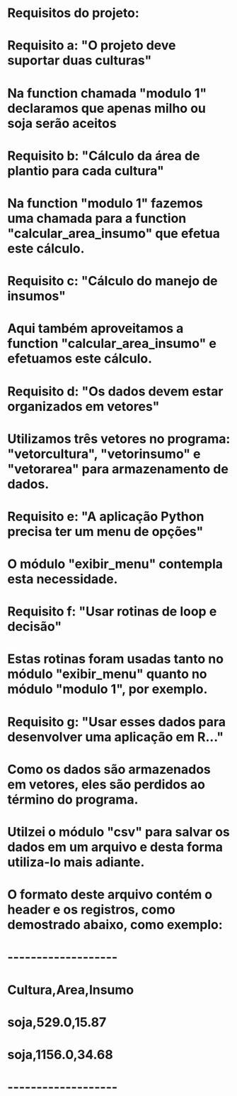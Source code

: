 # Requisitos do projeto:
# Requisito a: "O projeto deve suportar duas culturas"
# Na function chamada "modulo 1"  declaramos que apenas milho ou soja serão aceitos

# Requisito b: "Cálculo da área de plantio para cada cultura"
# Na function "modulo 1" fazemos uma chamada para a function "calcular_area_insumo" que efetua este cálculo.

# Requisito c: "Cálculo do manejo de insumos"
# Aqui também aproveitamos a function "calcular_area_insumo" e efetuamos este cálculo.

# Requisito d: "Os dados devem estar organizados em vetores"
# Utilizamos três vetores no programa: "vetorcultura", "vetorinsumo" e "vetorarea" para armazenamento de dados.

# Requisito e: "A aplicação Python precisa ter um menu de opções"
# O módulo "exibir_menu" contempla esta necessidade.

# Requisito f: "Usar rotinas de loop e decisão"
# Estas rotinas foram usadas tanto no módulo "exibir_menu" quanto no módulo "modulo 1", por exemplo.

# Requisito g: "Usar esses dados para desenvolver uma aplicação em R..."
# Como os dados são armazenados em vetores, eles são perdidos ao término do programa.
# Utilzei o módulo "csv" para salvar os dados em um arquivo e desta forma utiliza-lo mais adiante.
# O formato deste arquivo contém o header e os registros, como demostrado abaixo, como exemplo:
# -------------------
# Cultura,Area,Insumo
# soja,529.0,15.87
# soja,1156.0,34.68
# -------------------
